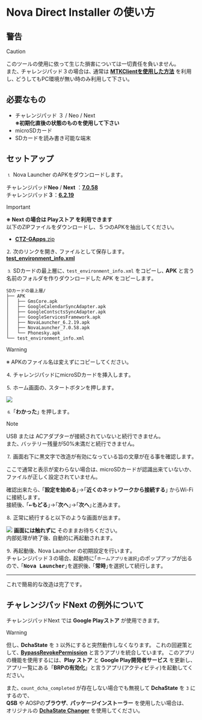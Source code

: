 # Nova Direct Installer の使い方

## 警告

> [!CAUTION]
> このツールの使用に依って生じた損害については一切責任を負いません｡  
また､ チャレンジパッド３の場合は､ 通常は [**MTKClientを使用した方法**](https://zenn.dev/s1204it/articles/16fce85441821f) を利用し､ どうしてもPC環境が無い時のみ利用して下さい｡

## 必要なもの

- チャレンジパッド ３ / Neo / Next  
  **※初期化直後の状態のものを使用して下さい**
- microSDカード
- SDカードを読み書き可能な端末

## セットアップ

⒈ Nova Launcher のAPKをダウンロードします｡

チャレンジパッド**Neo** / **Next** ：[**7.0.58**](https://teslacoilapps.com/tesladirect/download.pl?packageName=com.teslacoilsw.launcher&versionCode=70058)  
チャレンジパッド**３**：[**6.2.19**](https://teslacoilapps.com/tesladirect/download.pl?packageName=com.teslacoilsw.launcher&versionCode=62019)

> [!IMPORTANT]
> **※ Next の場合は Playストア を利用できます**  
以下のZIPファイルをダウンロードし、５つのAPKを抽出してください。  
> - [**CTZ-GApps**.zip](https://subcontent.s1204.me/android/CTZ-GApps.zip)

⒉ 次のリンクを開き､ ファイルとして保存します｡  
[**test_environment_info.xml**](https://smiletablabo.github.io/NovaDirectInstaller/test_environment_info.xml)

⒊ SDカードの最上層に､ `test_environment_info.xml` をコピーし､ **APK** と言う名前のフォルダを作りダウンロードした APK をコピーします｡  
```
SDカードの最上層/
├── APK
│   ├── GmsCore.apk
│   ├── GoogleCalendarSyncAdapter.apk
│   ├── GoogleContsctsSyncAdapter.apk
│   ├── GoogleServicesFramework.apk
│   ├── NovaLauncher_6.2.19.apk
│   ├── NovaLauncher_7.0.58.apk
│   └── Phonesky.apk
└── test_environment_info.xml
```
> [!WARNING]
> ※ APKのファイル名は変えずにコピーしてください｡  

⒋ チャレンジパッドにmicroSDカードを挿入します｡

⒌ ホーム画面の､ スタートボタンを押します｡

[![](https://user-images.githubusercontent.com/52069677/164911100-959604e3-d1c9-4250-9b95-94fbb2b0de62.png)](#)

⒍ ｢<kbd><b>わかった</b></kbd>｣ を押します｡

> [!NOTE]
> USB または ACアダプターが接続されていないと続行できません｡  
また､ バッテリー残量が50%未満だと続行できません｡  

⒎ 画面右下に黒文字で改造が有効になっている旨の文章が在る事を確認します｡  

ここで通常と表示が変わらない場合は､ microSDカードが認識出来ていないか､ ファイルが正しく設定されていません｡

確認出来たら､ ｢<kbd><b>設定を始める</b></kbd>｣→｢<kbd><b>近くのネットワークから接続する</b></kbd>｣ からWi-Fiに接続します｡  
接続後､ ｢<kbd><b>←もどる</b></kbd>｣→｢<kbd><b>次へ</b></kbd>｣→｢<kbd><b>次へ</b></kbd>｣と進みます｡

⒏ 正常に続行すると以下のような画面が出ます｡  

[![](https://github.com/SmileTabLabo/NovaDirectInstaller/assets/52069677/daf59624-5e31-47f8-abe5-5990e8599e16)](#)
**画面には触れずに** そのままお待ちください｡  
内部処理が終了後､ 自動的に再起動されます｡

⒐ 再起動後､ Nova Launcher の初期設定を行います｡  
チャレンジパッド３の場合､ 起動時に｢`ホームアプリを選択`｣のポップアップが出るので､ ｢<kbd><b>Nova Launcher</b></kbd>｣を選択後､ ｢<kbd><b>常時</b></kbd>｣を選択して続行します｡

---

これで簡易的な改造は完了です｡

## チャレンジパッドNext の例外について

チャレンジパッドNext では **Google Playストア** が使用できます。  
> [!WARNING]
> 但し､ **DchaState** を `3` 以外にすると突然動作しなくなります。
> これの回避策として､ [**BypassRevokePermission**](https://github.com/Kobold831/BypassRevokePermission) と言うアプリを統合しています。
> このアプリの機能を使用するには、**Play ストア** と **Google Play開発者サービス** を更新し、アプリ一覧にある「**BRPの有効化**」と言うアプリ(アクティビティ)を起動してください。

また､ `count_dcha_completed` が存在しない場合でも無視して **DchaState** を `3` にするので､  
**QSB** や AOSPの**ブラウザ**､ **パッケージインストーラー** を使用したい場合は､  
オリジナルの [**DchaState Changer**](//github.com/SmileTabLabo/DchaStateChanger) を使用してください｡
